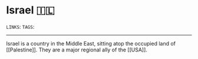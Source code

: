 # Israel 🇮🇱
`LINKS`: 
`TAGS`: 

---
Israel is a country in the Middle East, sitting atop the occupied land of [[Palestine]]. They are a major regional ally of the [[USA]]. 